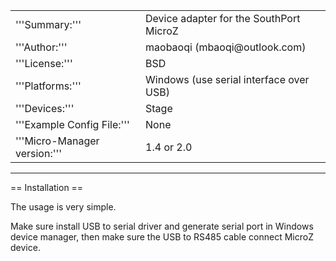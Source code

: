<table><tr><td>
'''Summary:'''</td><td>Device adapter for the SouthPort MicroZ</td></tr>
<tr><td>'''Author:'''</td><td>maobaoqi (mbaoqi@outlook.com)
<tr><td>'''License:'''</td><td>BSD</td></tr> 
<tr><td>'''Platforms:'''</td><td>Windows (use serial interface over USB)</td></tr>
<tr><td>'''Devices:'''</td><td>Stage</td></tr>
<tr><td>'''Example Config File:'''</td><td>None</td></tr>
<tr><td>'''Micro-Manager version:'''</td><td>1.4 or 2.0</td></tr>
</table>

----

== Installation ==

The usage is very simple.

Make sure install USB to serial driver and generate serial port in Windows device manager, then make sure the USB to RS485 cable connect MicroZ device.
